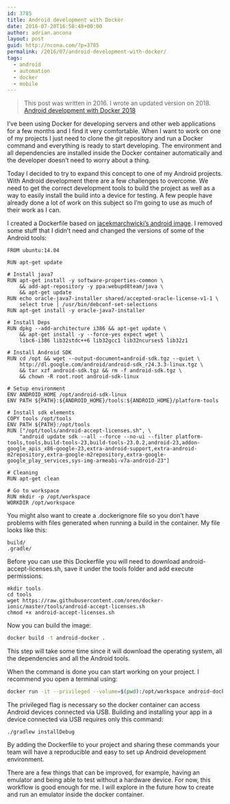 ```yaml
---
id: 3785
title: Android development with Docker
date: 2016-07-20T16:58:48+00:00
author: adrian.ancona
layout: post
guid: http://ncona.com/?p=3785
permalink: /2016/07/android-development-with-docker/
tags:
  - android
  - automation
  - docker
  - mobile
---
```

> This post was written in 2016. I wrote an updated version on 2018. [Android development with Docker 2018](http://ncona.com/2018/07/android-development-with-docker-2/) 

I&#8217;ve been using Docker for developing servers and other web applications for a few months and I find it very comfortable. When I want to work on one of my projects I just need to clone the git repository and run a Docker command and everything is ready to start developing. The environment and all dependencies are installed inside the Docker container automatically and the developer doesn&#8217;t need to worry about a thing.

Today I decided to try to expand this concept to one of my Android projects. With Android development there are a few challenges to overcome. We need to get the correct development tools to build the project as well as a way to easily install the build into a device for testing. A few people have already done a lot of work on this subject so I&#8217;m going to use as much of their work as I can.

<!--more-->

I created a Dockerfile based on [jacekmarchwicki&#8217;s android image](https://hub.docker.com/r/jacekmarchwicki/android/). I removed some stuff that I didn&#8217;t need and changed the versions of some of the Android tools:

```docker
FROM ubuntu:14.04

RUN apt-get update

# Install java7
RUN apt-get install -y software-properties-common \
    && add-apt-repository -y ppa:webupd8team/java \
    && apt-get update
RUN echo oracle-java7-installer shared/accepted-oracle-license-v1-1 \
    select true | /usr/bin/debconf-set-selections
RUN apt-get install -y oracle-java7-installer

# Install Deps
RUN dpkg --add-architecture i386 && apt-get update \
    && apt-get install -y --force-yes expect wget \
    libc6-i386 lib32stdc++6 lib32gcc1 lib32ncurses5 lib32z1

# Install Android SDK
RUN cd /opt && wget --output-document=android-sdk.tgz --quiet \
    http://dl.google.com/android/android-sdk_r24.3.3-linux.tgz \
    && tar xzf android-sdk.tgz && rm -f android-sdk.tgz \
    && chown -R root.root android-sdk-linux

# Setup environment
ENV ANDROID_HOME /opt/android-sdk-linux
ENV PATH ${PATH}:${ANDROID_HOME}/tools:${ANDROID_HOME}/platform-tools

# Install sdk elements
COPY tools /opt/tools
ENV PATH ${PATH}:/opt/tools
RUN ["/opt/tools/android-accept-licenses.sh", \
    "android update sdk --all --force --no-ui --filter platform-tools,tools,build-tools-23,build-tools-23.0.2,android-23,addon-google_apis_x86-google-23,extra-android-support,extra-android-m2repository,extra-google-m2repository,extra-google-google_play_services,sys-img-armeabi-v7a-android-23"]

# Cleaning
RUN apt-get clean

# Go to workspace
RUN mkdir -p /opt/workspace
WORKDIR /opt/workspace
```

You might also want to create a .dockerignore file so you don&#8217;t have problems with files generated when running a build in the container. My file looks like this:

```
build/
.gradle/
```

Before you can use this Dockerfile you will need to download android-accept-licenses.sh, save it under the tools folder and add execute permissions.

```
mkdir tools
cd tools
wget https://raw.githubusercontent.com/oren/docker-ionic/master/tools/android-accept-licenses.sh
chmod +x android-accept-licenses.sh
```

Now you can build the image:

```bash
docker build -t android-docker .
```

This step will take some time since it will download the operating system, all the dependencies and all the Android tools.

When the command is done you can start working on your project. I recommend you open a terminal using:

```bash
docker run -it --privileged --volume=$(pwd):/opt/workspace android-docker bash
```

The privileged flag is necessary so the docker container can access Android devices connected via USB. Building and installing your app in a device connected via USB requires only this command:

```
./gradlew installDebug
```

By adding the Dockerfile to your project and sharing these commands your team will have a reproducible and easy to set up Android development environment.

There are a few things that can be improved, for example, having an emulator and being able to test without a hardware device. For now, this workflow is good enough for me. I will explore in the future how to create and run an emulator inside the docker container.
